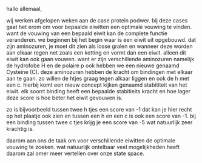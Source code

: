 hallo allemaal,

wij werken afgelopen weken aan de case protein podwer. bij deze cases gaat het erom om voor bepaalde eiwitten een optimale vouwing te vinden. want de vouwing van een bepaald eiwit kan de complete functie veranderen. we beginnen bij het begin waar is een eiwit uit opgebouwd. dat zijn aminozuren, je moet dit zien als losse gralen en wanneer deze worden aan elkaar regen net zoals een ketting en vormt dan een eiwit. alleen dit eiwit kan ook gaan vouwen. want er zijn verschillende aminozuren namelijk de hydrofobe H en de polaire p ook hebben we een nieuwe genaamd Cysteine (C). deze aminozuren hebben de kracht om bindingen met elkaar aan te gaan. zo willen de htjes graag tegen alkaar liggen en ook de h met een c. hierbij komt een nieuw concept kijken genaamd stabititeit van het eiwit. elk soorrt binding heeft een bepaalde stabitieits kracht en hoe lager deze score is hoe beter het eiwit gevouwen is. 

zo is bijvoorbeeld tussen twee h tjes een score van -1 dat kan je hier recht op het plaatje ook zien
en tussen een h en een c is ook een score van -1.
bij een binding tussen twee c tjes krijg je een score van -5 wat natuurlijk zeer krachtig is.

daarom aan ons de taak om voor verschillende eiwitten de optimale vouwing te zoeken. wat natuurlijk ontelbaar veel mogelijkheden heeft daarom zal omer meer vertellen over onze state space.